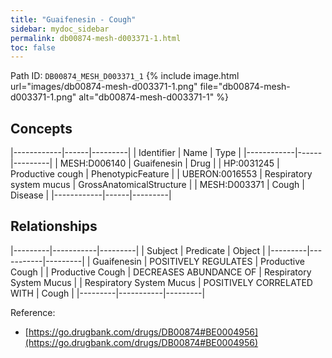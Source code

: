```yaml
---
title: "Guaifenesin - Cough"
sidebar: mydoc_sidebar
permalink: db00874-mesh-d003371-1.html
toc: false 
---
```



Path ID: `DB00874_MESH_D003371_1`
{% include image.html url="images/db00874-mesh-d003371-1.png" file="db00874-mesh-d003371-1.png" alt="db00874-mesh-d003371-1" %}

## Concepts

|------------|------|---------|
| Identifier | Name | Type    |
|------------|------|---------|
| MESH:D006140 | Guaifenesin | Drug |
| HP:0031245 | Productive cough | PhenotypicFeature |
| UBERON:0016553 | Respiratory system mucus | GrossAnatomicalStructure |
| MESH:D003371 | Cough | Disease |
|------------|------|---------|

## Relationships

|---------|-----------|---------|
| Subject | Predicate | Object  |
|---------|-----------|---------|
| Guaifenesin | POSITIVELY REGULATES | Productive Cough |
| Productive Cough | DECREASES ABUNDANCE OF | Respiratory System Mucus |
| Respiratory System Mucus | POSITIVELY CORRELATED WITH | Cough |
|---------|-----------|---------|

Reference: 
  - [https://go.drugbank.com/drugs/DB00874#BE0004956](https://go.drugbank.com/drugs/DB00874#BE0004956)
